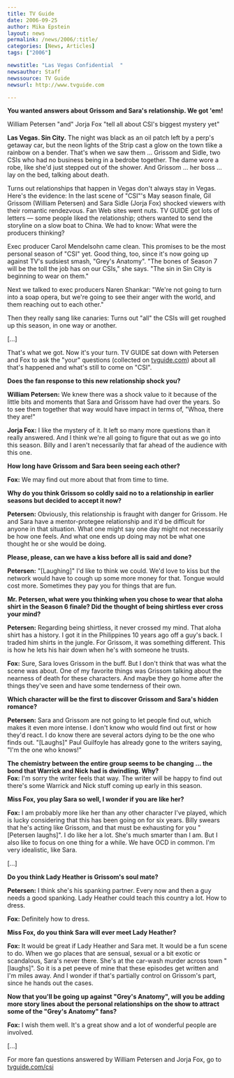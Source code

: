 ```yaml
---
title: TV Guide
date: 2006-09-25
author: Mika Epstein
layout: news
permalink: /news/2006/:title/
categories: [News, Articles]
tags: ["2006"]

newstitle: "Las Vegas Confidential  "
newsauthor: Staff  
newssource: TV Guide  
newsurl: http://www.tvguide.com  

---
```


**You wanted answers about Grissom and Sara's relationship. We got 'em!**

William Petersen "and" Jorja Fox "tell all about CSI's biggest mystery yet"

**Las Vegas. Sin City.** The night was black as an oil patch left by a perp's getaway car, but the neon lights of the Strip cast a glow on the town tlike a rainbow on a bender. That's when we saw them ... Grissom and Sidle, two CSIs who had no business being in a bedrobe together. The dame wore a robe, like she'd just stepped out of the shower. And Grissom ... her boss ... lay on the bed, talking about death.

Turns out relationships that happen in Vegas don't always stay in Vegas. Here's the evidence: In the last scene of "CSI"'s May season finale, Gil Grissom (William Petersen) and Sara Sidle (Jorja Fox) shocked viewers with their romantic rendezvous. Fan Web sites went nuts. TV GUIDE got lots of letters &#8212; some people liked the relationship; others wanted to send the storyline on a slow boat to China. We had to know: What were the producers thinking?

Exec producer Carol Mendelsohn came clean. This promises to be the most personal season of "CSI" yet. Good thing, too, since it's now going up against TV's sudsiest smash, "Grey's Anatomy". "The bones of Season 7 will be the toll the job has on our CSIs," she says. "The sin in Sin City is beginning to wear on them."

Next we talked to exec producers Naren Shankar: "We're not going to turn into a soap opera, but we're going to see their anger with the world, and them reaching out to each other."

Then they really sang like canaries: Turns out "all" the CSIs will get roughed up this season, in one way or another.

[...]

That's what we got. Now it's your turn. TV GUIDE sat down with Petersen and Fox to ask the "your" questions (collected on [tvguide.com](http://www.tvguide.com)) about all that's happened and what's still to come on "CSI".

**Does the fan response to this new relationship shock you?**  
  
**William Petersen:** We knew there was a shock value to it because of the little bits and moments that Sara and Grissom have had over the years. So to see them together that way would have impact in terms of, "Whoa, there they are!"  
  
**Jorja Fox:** I like the mystery of it. It left so many more questions than it really answered. And I think we're all going to figure that out as we go into this season. Billy and I aren't necessarily that far ahead of the audience with this one.

**How long have Grissom and Sara been seeing each other?**  
  
**Fox:** We may find out more about that from time to time.

**Why do you think Grissom so coldly said no to a relationship in earlier seasons but decided to accept it now?**  
  
**Petersen:** Obviously, this relationship is fraught with danger for Grissom. He and Sara have a mentor-protegee relationship and it'd be difficult for anyone in that situation. What one might say one day might not necessarily be how one feels. And what one ends up doing may not be what one thought he or she would be doing.

**Please, please, can we have a kiss before all is said and done?**  
  
**Petersen:** "[Laughing]" I'd like to think we could. We'd love to kiss but the network would have to cough up some more money for that. Tongue would cost more. Sometimes they pay you for things that are fun.

**Mr. Petersen, what were you thinking when you chose to wear that aloha shirt in the Season 6 finale? Did the thought of being shirtless ever cross your mind?**  
  
**Petersen:** Regarding being shirtless, it never crossed my mind. That aloha shirt has a history. I got it in the Philippines 10 years ago off a guy's back. I traded him shirts in the jungle. For Grissom, it was something different. This is how he lets his hair down when he's with someone he trusts.  
  
**Fox:** Sure, Sara loves Grissom in the buff. But I don't think that was what the scene was about. One of my favorite things was Grissom talking about the nearness of death for these characters. And maybe they go home after the things they've seen and have some tenderness of their own.

**Which character will be the first to discover Grissom and Sara's hidden romance?**  
  
**Petersen:** Sara and Grissom are not going to let people find out, which makes it even more intense. I don't know who would find out first or how they'd react. I do know there are several actors dying to be the one who finds out. "[Laughs]" Paul Guilfoyle has already gone to the writers saying, "I'm the one who knows!"

**The chemistry between the entire group seems to be changing ... the bond that Warrick and Nick had is dwindling. Why?**  
**Fox:** I'm sorry the writer feels that way. The writer will be happy to find out there's some Warrick and Nick stuff coming up early in this season.

**Miss Fox, you play Sara so well, I wonder if you are like her?**  
  
**Fox:** I am probably more like her than any other character I've played, which is lucky considering that this has been going on for six years. Billy swears that he's acting like Grissom, and that must be exhausting for you "[Petersen laughs]". I do like her a lot. She's much smarter than I am. But I also like to focus on one thing for a while. We have OCD in common. I'm very idealistic, like Sara.

[...]

**Do you think Lady Heather is Grissom's soul mate?**  
  
**Petersen:** I think she's his spanking partner. Every now and then a guy needs a good spanking. Lady Heather could teach this country a lot. How to dress.  
  
**Fox:** Definitely how to dress.

**Miss Fox, do you think Sara will ever meet Lady Heather?**  
  
**Fox:** It would be great if Lady Heather and Sara met. It would be a fun scene to do. When we go places that are sensual, sexual or a bit exotic or scandalous, Sara's never there. She's at the car-wash murder across town "[laughs]". So it is a pet peeve of mine that these episodes get written and I'm miles away. And I wonder if that's partially control on Grissom's part, since he hands out the cases.

**Now that you'll be going up against "Grey's Anatomy", will you be adding more story lines about the personal relationships on the show to attract some of the "Grey's Anatomy" fans?**  
  
**Fox:** I wish them well. It's a great show and a lot of wonderful people are involved.

[...]

For more fan questions answered by William Petersen and Jorja Fox, go to [tvguide.com/csi](http://www.tvguide.com/csi)
